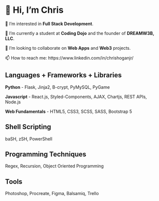 <h1>👋 Hi, I’m Chris</h1>
<p>👀 I’m interested in <strong>Full Stack Development</strong>.</p>
<p>🌱 I’m currently a student at <strong>Coding Dojo</strong> and the founder of <strong>DREAMW3B, LLC</strong>.</p>
<p>💞️ I’m looking to collaborate on <strong>Web Apps</strong> and <strong>Web3</strong> projects.</p>
<p>📫 How to reach me: https://www.linkedin.com/in/chrishoganjr/</p>


<h2>Languages + Frameworks + Libraries</h2>
<p><strong>Python</strong> - Flask, Jinja2, B-crypt, PyMySQL, PyGame</p>
<p><strong>Javascript</strong> - React.js, Styled-Components, AJAX, Chartjs, REST APIs, Node.js</p>
<p><strong>Web Fundamentals</strong> - HTML5, CSS3, SCSS, SASS, Bootstrap 5</p>
<h2>Shell Scripting</h2>
<p>baSH, zSH, PowerShell</p>
<h2>Programming Techniques</h2>
<p>Regex, Recursion, Object Oriented Programming</p>
<h2>Tools</h2>
<p>Photoshop, Procreate, Figma, Balsamiq, Trello</p>






<!---
ChristopherHoganJr/ChristopherHoganJr is a ✨ special ✨ repository because its `README.md` (this file) appears on your GitHub profile.
You can click the Preview link to take a look at your changes.
--->
